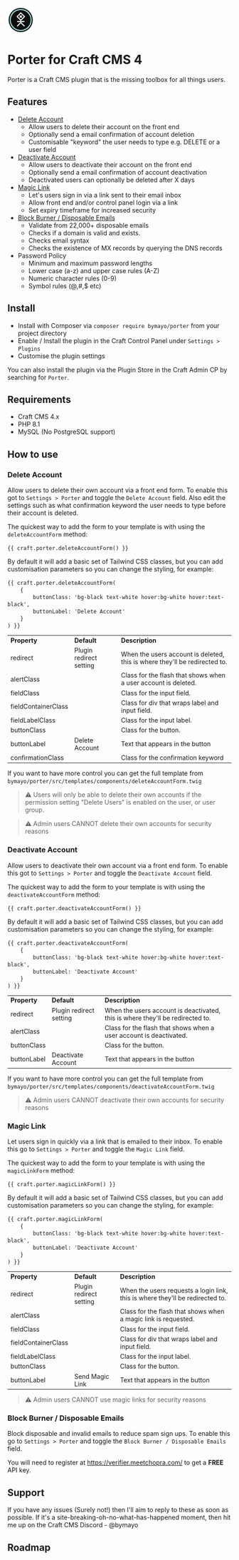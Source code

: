 <img src="https://github.com/bymayo/craft-porter/blob/craft-4/resources/icon.png" width="60">

# Porter for Craft CMS 4

Porter is a Craft CMS plugin that is the missing toolbox for all things users.

## Features

- [Delete Account](#delete-account)
    - Allow users to delete their account on the front end
    - Optionally send a email confirmation of account deletion
    - Customisable "keyword" the user needs to type e.g. DELETE or a user field
- [Deactivate Account](#deactivate-account) 
    - Allow users to deactivate their account on the front end
    - Optionally send a email confirmation of account deactivation
    - Deactivated users can optionally be deleted after X days
- [Magic Link](#magic-link)
    - Let's users sign in via a link sent to their email inbox
    - Allow front end and/or control panel login via a link
    - Set expiry timeframe for increased security
- [Block Burner / Disposable Emails](#block-burner--disposable-emails)
    - Validate from 22,000+ disposable emails
    - Checks if a domain is valid and exists.
    - Checks email syntax
    - Checks the existence of MX records by querying the DNS records
- Password Policy
    - Minimum and maximum password lengths
    - Lower case (a-z) and upper case rules (A-Z)
    - Numeric character rules (0-9)
    - Symbol rules (@,#,$ etc)

## Install

-  Install with Composer via `composer require bymayo/porter` from your project directory
-  Enable / Install the plugin in the Craft Control Panel under `Settings > Plugins`
-  Customise the plugin settings

You can also install the plugin via the Plugin Store in the Craft Admin CP by searching for `Porter`.

## Requirements

- Craft CMS 4.x
- PHP 8.1
- MySQL (No PostgreSQL support)

## How to use

### Delete Account

Allow users to delete their own account via a front end form. To enable this got to `Settings > Porter` and toggle the `Delete Account` field. Also edit the settings such as what confirmation keyword the user needs to type before their account is deleted.

The quickest way to add the form to your template is with using the `deleteAccountForm` method:

```
{{ craft.porter.deleteAccountForm() }}
```

By default it will add a basic set of Tailwind CSS classes, but you can add customisation parameters so you can change the styling, for example:

```
{{ craft.porter.deleteAccountForm(
    {
        buttonClass: 'bg-black text-white hover:bg-white hover:text-black',
        buttonLabel: 'Delete Account'
    }
) }}
```

<table>
<tr>
<td><strong>Property</strong></td>
<td><strong>Default</strong></td>
<td><strong>Description</strong></td>
</tr>
<tr>
<td>redirect</td>
<td>Plugin redirect setting</td>
<td>When the users account is deleted, this is where they'll be redirected to.</td>
</tr>
<tr>
<td>alertClass</td>
<td></td>
<td>Class for the flash that shows when a user account is deleted.</td>
</tr>
<tr>
<td>fieldClass</td>
<td></td>
<td>Class for the input field.</td>
</tr>
<tr>
<td>fieldContainerClass</td>
<td></td>
<td>Class for div that wraps label and input field.</td>
</tr>
<tr>
<td>fieldLabelClass</td>
<td></td>
<td>Class for the input label.</td>
</tr>
<tr>
<td>buttonClass</td>
<td></td>
<td>Class for the button.</td>
</tr>
<tr>
<td>buttonLabel</td>
<td>Delete Account</td>
<td>Text that appears in the button</td>
</tr>
<tr>
<td>confirmationClass</td>
<td></td>
<td>Class for the confirmation keyword</td>
</tr>
</table>

If you want to have more control you can get the full template from `bymayo/porter/src/templates/components/deleteAccountForm.twig`

> ⚠️ Users will only be able to delete their own accounts if the permission setting "Delete Users" is enabled on the user, or user group.

> ⚠️ Admin users CANNOT delete their own accounts for security reasons

### Deactivate Account

Allow users to deactivate their own account via a front end form. To enable this got to `Settings > Porter` and toggle the `Deactivate Account` field.

The quickest way to add the form to your template is with using the `deactivateAccountForm` method:

```
{{ craft.porter.deactivateAccountForm() }}
```

By default it will add a basic set of Tailwind CSS classes, but you can add customisation parameters so you can change the styling, for example:

```
{{ craft.porter.deactivateAccountForm(
    {
        buttonClass: 'bg-black text-white hover:bg-white hover:text-black',
        buttonLabel: 'Deactivate Account'
    }
) }}
```

<table>
<tr>
<td><strong>Property</strong></td>
<td><strong>Default</strong></td>
<td><strong>Description</strong></td>
</tr>
<tr>
<td>redirect</td>
<td>Plugin redirect setting</td>
<td>When the users account is deactivated, this is where they'll be redirected to.</td>
</tr>
<tr>
<td>alertClass</td>
<td></td>
<td>Class for the flash that shows when a user account is deactivated.</td>
</tr>
<tr>
<td>buttonClass</td>
<td></td>
<td>Class for the button.</td>
</tr>
<tr>
<td>buttonLabel</td>
<td>Deactivate Account</td>
<td>Text that appears in the button</td>
</tr>
</table>

If you want to have more control you can get the full template from `bymayo/porter/src/templates/components/deactivateAccountForm.twig`

> ⚠️ Admin users CANNOT deactivate their own accounts for security reasons

### Magic Link

Let users sign in quickly via a link that is emailed to their inbox. To enable this go to `Settings > Porter` and toggle the `Magic Link` field.

The quickest way to add the form to your template is with using the `magicLinkForm` method:

```
{{ craft.porter.magicLinkForm() }}
```

By default it will add a basic set of Tailwind CSS classes, but you can add customisation parameters so you can change the styling, for example:

```
{{ craft.porter.magicLinkForm(
    {
        buttonClass: 'bg-black text-white hover:bg-white hover:text-black',
        buttonLabel: 'Deactivate Account'
    }
) }}
```

<table>
<tr>
<td><strong>Property</strong></td>
<td><strong>Default</strong></td>
<td><strong>Description</strong></td>
</tr>
<tr>
<td>redirect</td>
<td>Plugin redirect setting</td>
<td>When the users requests a login link, this is where they'll be redirected to.</td>
</tr>
<tr>
<td>alertClass</td>
<td></td>
<td>Class for the flash that shows when a magic link is requested.</td>
</tr>
<tr>
<td>fieldClass</td>
<td></td>
<td>Class for the input field.</td>
</tr>
<tr>
<td>fieldContainerClass</td>
<td></td>
<td>Class for div that wraps label and input field.</td>
</tr>
<tr>
<td>fieldLabelClass</td>
<td></td>
<td>Class for the input label.</td>
</tr>
<tr>
<td>buttonClass</td>
<td></td>
<td>Class for the button.</td>
</tr>
<tr>
<td>buttonLabel</td>
<td>Send Magic Link</td>
<td>Text that appears in the button</td>
</tr>
</table>

> ⚠️ Admin users CANNOT use magic links for security reasons

### Block Burner / Disposable Emails

Block disposable and invalid emails to reduce spam sign ups. To enable this go to `Settings > Porter` and toggle the `Block Burner / Disposable Emails` field.

You will need to register at  https://verifier.meetchopra.com/ to get a __FREE__ API key.

## Support

If you have any issues (Surely not!) then I'll aim to reply to these as soon as possible. If it's a site-breaking-oh-no-what-has-happened moment, then hit me up on the Craft CMS Discord - @bymayo

## Roadmap
